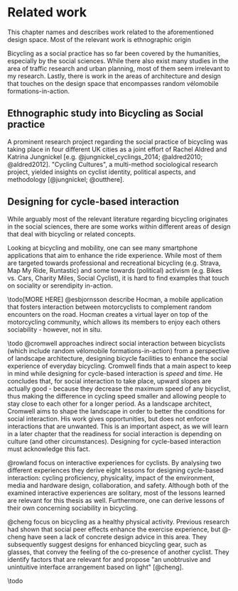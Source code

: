# Related work

This chapter names and describes work related to the aforementioned design space. Most of the relevant work is ethnographic origin

Bicycling as a social practice has so far been covered by the humanities, especially by the social sciences.
While there also exist
many studies in the area of traffic research and urban planning, most of them
seem irrelevant to my research. Lastly, there is work in the areas of architecture
and design that touches on the design space that encompasses random vélomobile formations-in-action.



## Ethnographic study into Bicycling as Social practice

A prominent research project regarding the social practice of bicycling was taking place in four different UK cities as a joint effort of Rachel Aldred and Katrina Jungnickel [e.g. @jungnickel_cyclings_2014; @aldred2010; @aldred2012].
"Cycling Cultures", a multi-method sociological research project, yielded insights on cyclist identity, political aspects, and methodology [@jungnickel; @outthere].

## Designing for cycle-based interaction

While arguably most of the relevant literature regarding bicycling originates in the social sciences, there are some works within different areas of design that deal with bicycling or related concepts. 

Looking at bicycling and mobility, one can see many smartphone applications that aim to enhance the ride experience. While most of them are targeted towards professional and recreational bicycling (e.g. Strava, Map My Ride, Runtastic) and some towards (political) activism (e.g. Bikes vs. Cars, Charity Miles, Social Cyclist), it is hard to find examples that touch on sociality or serendipity in-action.

\todo[MORE HERE] @esbjornsson describe Hocman, a mobile application that fosters interaction between motorcyclists to complement random encounters on the road.
Hocman creates a virtual layer on top of the motorcycling community, which allows its members to enjoy each others sociability - however, not in situ.

\todo @cromwell approaches indirect social interaction between bicyclists (which include random vélomobile formations-in-action) from a perspective of landscape architecture, designing bicycle facilities to enhance the social experience of everyday bicycling.
Cromwell finds that a main aspect to keep in mind while designing for cycle-based interaction is *speed* and *time*. He concludes that, for social interaction to take place, upward slopes are actually good - because they decrease the maximum speed of any bicyclist, thus making the difference in cycling speed smaller and allowing people to stay close to each other for a longer period. 
As a landscape architect, Cromwell aims to shape the landscape in order to better the conditions for social interaction. His work gives opportunities, but does not enforce interactions that are unwanted. This is an important aspect, as we will learn in a later chapter that the readiness for social interaction is depending on culture (and other circumstances). Designing for cycle-based interaction must acknowledge this fact.

@rowland focus on interactive experiences for cyclists. By analysing two different experiences they derive eight lessons for designing cycle-based interaction: cycling proficiency, physicality, impact of the environment, media and hardware design, collaboration, and safety.
Although both of the examined interactive experiences are solitary, most of the lessons learned are relevant for this thesis as well. Furthermore, one can derive lessons of their own concerning sociability in bicycling.

@cheng focus on bicycling as a healthy physical activity. Previous research had shown that social peer effects enhance the exercise experience, but @-cheng have seen a lack of concrete design advice in this area. They subsequently suggest designs for enhanced bicycling gear, such as glasses, that convey the feeling of the co-presence of another cyclist. They identify factors that are relevant for and propose "an unobtrusive and unintuitive interface arrangement based on light" [@cheng]. 

\todo

